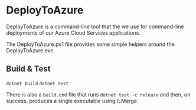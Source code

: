 # DeployToAzure

DeployToAzure is a command-line tool that the we use for command-line deployments of our Azure Cloud Services applications.

The DeployToAzure.ps1 file provides some simple helpers around the DeployToAzure.exe.

## Build & Test

`dotnet build`
`dotnet test`

There is also a `build.cmd` file that runs `dotnet test -c release` and then, on success, produces a single executable using ILMerge.